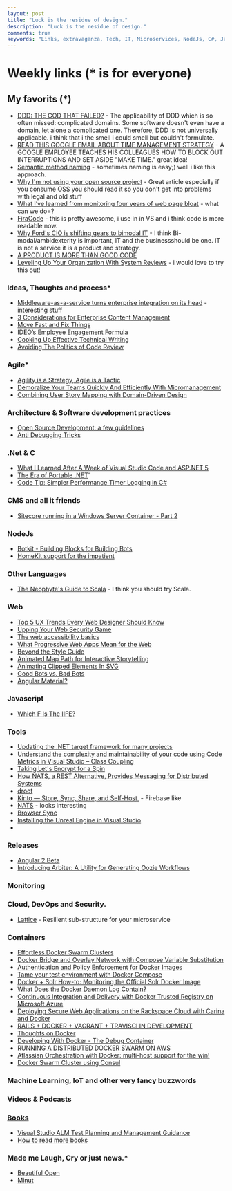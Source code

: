 ```yaml
---
layout: post
title: "Luck is the residue of design."
description: "Luck is the residue of design."
comments: true
keywords: "Links, extravaganza, Tech, IT, Microservices, NodeJs, C#, Javascript, Solution architecture"
---
```

# Weekly links (* is for everyone) #


##   My favorits (*) ##
   * [DDD: THE GOD THAT FAILED?](http://engineering.laterooms.com/ddd-the-god-that-failed/) - The applicability of DDD which is so often missed: complicated domains. Some software doesn't even have a domain, let alone a complicated one. Therefore, DDD is not universally applicable. i think that i the smell i could smell but couldn't formulate.
   * [READ THIS GOOGLE EMAIL ABOUT TIME MANAGEMENT STRATEGY](http://www.fastcompany.com/3054571/work-smart/the-better-time-management-strategy-this-googler-taught-his-coworkers) - A GOOGLE EMPLOYEE TEACHES HIS COLLEAGUES HOW TO BLOCK OUT INTERRUPTIONS AND SET ASIDE "MAKE TIME." great idea!
   * [Semantic method naming](http://codelegance.com/semantic-method-naming/) - sometimes naming is easy;) well i like this approach.
   * [Why I'm not using your open source project](https://www.nczonline.net/blog/2015/12/why-im-not-using-your-open-source-project/) - Great article especially if you consume OSS you should read it so you don't get into problems with legal and old stuff
   * [What I’ve learned from monitoring four years of web page bloat](http://www.soasta.com/blog/page-bloat-2015-web-performance-monitoring/) - what can we do=?
   * [FiraCode](https://github.com/tonsky/FiraCode) - this is pretty awesome, i use in in VS and i think code is more readable now.
   * [Why Ford's CIO is shifting gears to bimodal IT](http://www.cio.com/article/3015360/it-strategy/why-fords-cio-is-shifting-gears-to-bimodal-it.html) - I think Bi-modal/ambidexterity is important, IT and the businessshould be one. IT is not a service it is a product and strategy.
   * [A PRODUCT IS MORE THAN GOOD CODE](http://engineering.laterooms.com/more-than-code/)
   * [Leveling Up Your Organization With System Reviews](https://codeascraft.com/2015/12/21/leveling-up-with-system-reviews/) - i would love to try this out!

###  Ideas, Thoughts and process* ###
   * [​Middleware-as-a-service turns enterprise integration on its head](http://www.reseller.co.nz/article/590705/middleware-as-a-service-turns-enterprise-integration-its-head/) - interesting stuff 
   * [3 Considerations for Enterprise Content Management](https://www.box.com/blog/3-considerations-enterprise-content-management/)
   * [Move Fast and Fix Things](http://githubengineering.com/move-fast/)
   * [IDEO’s Employee Engagement Formula](https://hbr.org/2015/12/ideos-employee-engagement-formula)
   * [Cooking Up Effective Technical Writing](https://24ways.org/2015/cooking-up-effective-technical-writing/)
   * [Avoiding The Politics of Code Review](http://blog.smartbear.com/code-review/avoiding-the-politics-of-code-review/)


### Agile* ###
  * [Agility is a Strategy, Agile is a Tactic](http://availagility.co.uk/2015/12/16/agility-is-a-strategy-agile-is-a-tactic/)
  * [Demoralize Your Teams Quickly And Efficiently With Micromanagement](http://www.stellman-greene.com/2010/11/29/demoralize-your-teams-quickly-and-efficiently-with-micromanagement/)
  * [Combining User Story Mapping with Domain-Driven Design](http://www.infoq.com/news/2015/12/user-story-mapping-ddd)
 
###  Architecture & Software development practices ###
  * [Open Source Development: a few guidelines](http://blog.codacy.com/2015/12/17/open-source-development-a-few-guidelines/#gs.BMirS68)
  * [Anti Debugging Tricks](http://textfiles.com/programming/antidbg.txt)

 
###  **.Net & C** ###
  * [What I Learned After A Week of Visual Studio Code and ASP.NET 5](http://www.khalidabuhakmeh.com/what-i-learned-after-a-week-of-visual-studio-code-and-asp-net-5)
  * [The Era of Portable .NET](http://developer.telerik.com/featured/the-era-of-portable-net/)'
  * [Code Tip: Simpler Performance Timer Logging in C#](http://pietschsoft.com/post/2015/12/17/Code-Tip-Simpler-Performance-Timer-Logging-in-C)

###  CMS and all it friends ###
  * [Sitecore running in a Windows Server Container - Part 2](http://invokecommand.net/posts/sitecore-and-windows-server-containers-part-2)

###  NodeJs ###
  * [Botkit - Building Blocks for Building Bots](https://github.com/howdyai/botkit)
  * [HomeKit support for the impatient](https://github.com/nfarina/homebridge)

###  Other Languages  ###
   * [The Neophyte's Guide to Scala](http://danielwestheide.com/scala/neophytes.html) - I think you should try Scala.

###  Web ###
  * [Top 5 UX Trends Every Web Designer Should Know](http://www.awwwards.com/top-5-ux-trends-every-web-designer-should-know.html)
  * [Upping Your Web Security Game](https://24ways.org/2015/upping-your-web-security-game/?)
  * [The web accessibility basics](https://www.marcozehe.de/2015/12/14/the-web-accessibility-basics/)
  * [What Progressive Web Apps Mean for the Web](http://developer.telerik.com/featured/what-progressive-web-apps-mean-for-the-web/)
  * [Beyond the Style Guide](https://24ways.org/2015/beyond-the-style-guide/)
  * [Animated Map Path for Interactive Storytelling](http://tympanus.net/codrops/2015/12/16/animated-map-path-for-interactive-storytelling/)
  * [Animating Clipped Elements In SVG](http://www.smashingmagazine.com/2015/12/animating-clipped-elements-svg/)
  * [Good Bots vs. Bad Bots](http://www.yottaa.com/company/blog/networking-and-security/verifying-legitimate-bot-traffic-is-that-really-google/)
  * [Angular Material?](https://material.angularjs.org/latest/)

###  Javascript  ###
  * [Which F Is The IIFE?](http://derickbailey.com/2015/12/14/which-f-is-the-iife/)
 
###  Tools ###
  * [Updating the .NET target framework for many projects](http://lennybacon.com/post/2015/12/12/updateing-the-net-target-framework-for-many-projects)
  * [Understand the complexity and maintainability of your code using Code Metrics in Visual Studio – Class Coupling](http://dailydotnettips.com/2015/12/15/understand-the-complexity-and-maintainability-of-your-code-using-code-metrics-in-visual-studio-class-coupling/)
  * [Taking Let's Encrypt for a Spin](https://timkadlec.com/2015/12/taking-lets-encrypt-for-a-spin/?)
  * [How NATS, a REST Alternative, Provides Messaging for Distributed Systems](http://thenewstack.io/nats-rest-alternative-provides-messaging-distributed-systems/?)
  * [droot](https://github.com/yuuki1/droot/blob/master/README.md)
  * [Kinto — Store, Sync, Share, and Self-Host.](http://kinto.readthedocs.org/en/latest/index.html) - Firebase like
  * [NATS](http://nats.io/) - looks interesting
  * [Browser Sync](https://visualstudiogallery.msdn.microsoft.com/5741a548-5179-4a77-ad96-fca71535774d)
  * [Installing the Unreal Engine in Visual Studio](http://blogs.msdn.com/b/visualstudio/archive/2015/12/15/installing-the-unreal-engine-in-visual-studio.aspx?WT.mc_id=DX_MVP4025064)
  * 
###  Releases ###
  * [Angular 2 Beta](http://angularjs.blogspot.dk/2015/12/angular-2-beta.html)
  * [Introducing Arbiter: A Utility for Generating Oozie Workflows](https://codeascraft.com/2015/12/16/introducing-arbiter-a-utility-for-generating-oozie-workflows/)
###  Monitoring  ###
 
###  Cloud, DevOps and Security.  ###
  * [Lattice](http://lattice.cf/) - Resilient sub-structure for your microservice
 
### Containers ###
  * [Effortless Docker Swarm Clusters ](https://ahmetalpbalkan.com/blog/docker-swarm-azure/)
  * [Docker Bridge and Overlay Network with Compose Variable Substitution](http://blog.arungupta.me/docker-bridge-overlay-network-compose-variable-substitution/)
  * [Authentication and Policy Enforcement for Docker Images](https://www.apcera.com/blog/authentication-and-policy-enforcement-docker-images)
  * [Tame your test environment with Docker Compose](http://blog.circleci.com/tame-your-test-environment-with-docker-compose)
  * [Docker + Solr How-to: Monitoring the Official Solr Docker Image](http://blog.sematext.com/2015/12/09/docker-solr-monitoring)
  * [What Does the Docker Daemon Log Contain?](https://www.loggly.com/blog/what-does-the-docker-daemon-log-contain/)
  * [Continuous Integration and Delivery with Docker Trusted Registry on Microsoft Azure](http://manesh.me/2015/11/15/continuous-integration-and-delivery-with-docker-trusted-registry-on-microsoft-azure)
  * [Deploying Secure Web Applications on the Rackspace Cloud with Carina and Docker](https://getcarina.com/blog/deploying-secure-web-applications-rackspace-cloud-carina-docker/)
  * [RAILS + DOCKER + VAGRANT + TRAVISCI IN DEVELOPMENT](http://levvel.io/blog-post/rails-docker-development-devops)
  * [Thoughts on Docker](https://blog.devgordon.com/thoughts-on-docker)
  * [Developing With Docker - The Debug Container](http://www.alexecollins.com/developing-with-docker-debug-container/)
  * [RUNNING A DISTRIBUTED DOCKER SWARM ON AWS](http://levvel.io/blog-post/running-distributed-docker-swarm-on-aws/)
  * [Atlassian Orchestration with Docker: multi-host support for the win!](https://developer.atlassian.com/blog/2015/12/atlassian-docker-orchestration/)
  * [Docker Swarm Cluster using Consul](http://www.javacodegeeks.com/2015/12/docker-swarm-cluster-using-consul.html)


### Machine Learning, IoT and other very fancy buzzwords ###

 
###  Videos & Podcasts ###
 
###  [Books]()  ###
  * [Visual Studio ALM Test Planning and Management Guidance](https://vsartestreleaseguide.codeplex.com/releases/view/615717)
  * [How to read more books](http://verraes.net/2012/12/how-to-read-more-books/)
###  Made me Laugh, Cry or just news.* ###
  * [Beautiful Open](http://beautifulopen.com/)
  * [Minut](https://minut.com/index.html)